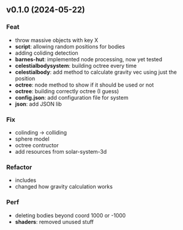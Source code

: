 ## v0.1.0 (2024-05-22)

### Feat

- throw massive objects with key X
- **script**: allowing random positions for bodies
- adding coliding detection
- **barnes-hut**: implemented node processing, now yet tested
- **celestialbodysystem**: building octree every time
- **celestialbody**: add method to calculate gravity vec using just the position
- **octree**: node method to show if it should be used or not
- **octree**: building correctly octree (I guess)
- **config.json**: add configuration file for system
- **json**: add JSON lib

### Fix

- colinding -> colliding
- sphere model
- octree contructor
- add resources from solar-system-3d

### Refactor

- includes
- changed how gravity calculation works

### Perf

- deleting bodies beyond coord 1000 or -1000
- **shaders**: removed unused stuff
